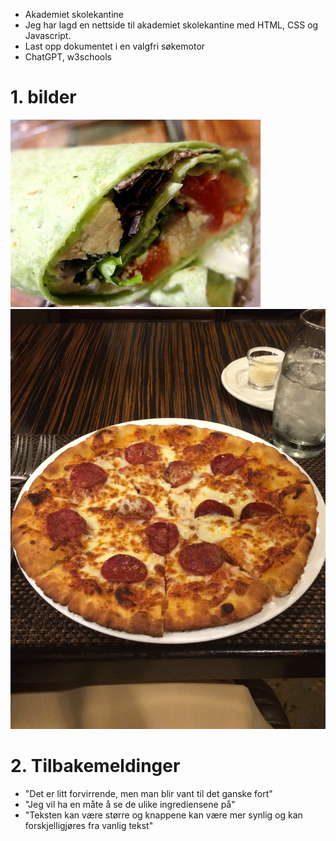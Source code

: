 - Akademiet skolekantine
- Jeg har lagd en nettside til akademiet skolekantine med HTML, CSS og Javascript. 
- Last opp dokumentet i en valgfri søkemotor
- ChatGPT, w3schools

# 1. bilder
![alt text](5998671752_7aa385201c_w.jpg)
![alt text](24024609076_5eedef00ff_o.jpg)

# 2. Tilbakemeldinger
- "Det er litt forvirrende, men man blir vant til det ganske fort"
- "Jeg vil ha en måte å se de ulike ingrediensene på"
- "Teksten kan være større og knappene kan være mer synlig og kan forskjelligjøres fra vanlig tekst"

